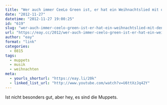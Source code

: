 ```yaml
---
title: "Wer auch immer CeeLo Green ist, er hat ein Weihnachtslied mit den Muppets gemacht"
date: "2012-11-27"
datetime: "2012-11-27 19:00:25"
id: "619"
slug: "wer-auch-immer-ceelo-green-ist-er-hat-ein-weihnachtslied-mit-den-muppets-gemacht"
url: "https://eay.cc/2012/wer-auch-immer-ceelo-green-ist-er-hat-ein-weihnachtslied-mit-den-muppets-gemacht/"
author: "eay"
format: "link"
categories:
  - 0815
tags:
  - muppets
  - musik
  - weihnachten
meta:
  - yourls_shorturl: "https://eay.li/20k"
  - linked_list_url: "http://www.youtube.com/watch?v=U6ttXzJq42Y"
---
```


Ist nicht besonders gut, aber hey, es sind die Muppets.
